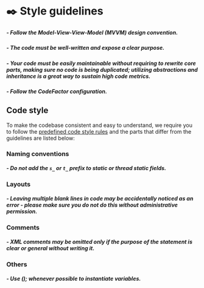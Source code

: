 # ✒️ Style guidelines

##### - Follow the Model-View-View-Model (MVVM) design convention.
##### - The code must be well-written and expose a clear purpose.
##### - Your code must be easily maintainable without requiring to rewrite core parts, making sure no code is being duplicated; utilizing abstractions and inheritance is a great way  to sustain high code metrics.
##### - Follow the CodeFactor configuration.

## Code style

To make the codebase consistent and easy to understand, we require you to follow the [predefined code style rules](https://docs.microsoft.com/en-us/dotnet/csharp/fundamentals/coding-style/coding-conventions) and the parts that differ from the guidelines are listed below:

### Naming conventions

##### - Do not add the `s_` or `t_` prefix to static or thread static fields.

### Layouts

##### - Leaving multiple blank lines in code may be accidentally noticed as an error - please make sure you do not do this without administrative permission.

### Comments

##### - XML comments may be omitted only if the purpose of the statement is clear or general without writing it.

### Others

##### -  Use (); whenever possible to instantiate variables.
